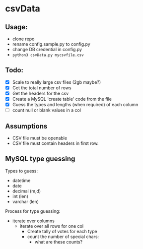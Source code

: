 # csvData


## Usage:
- clone repo
- rename config.sample.py to config.py
- change DB credential in config.py
- ```python3 csvData.py mycsvfile.csv```


## Todo:


- [x] Scale to really large csv files (2gb maybe?)
- [x] Get the total number of rows
- [x] Get the headers for the csv
- [x] Create a MySQL 'create table' code from the file 
- [x] Guess the types and lengths (when required) of each column
- [ ] count null or blank values in a col
 
## Assumptions

* CSV file must be openable
* CSV file must contain headers in first row.

## MySQL type guessing

Types to guess:
* datetime
* date
* decimal (m,d)
* int (len)
* varchar (len)


Process for type guessing:
* iterate over columns
	* iterate over all rows for one col
		* Create tally of votes for each type
		* count the number of special chars:
			* what are these counts?
